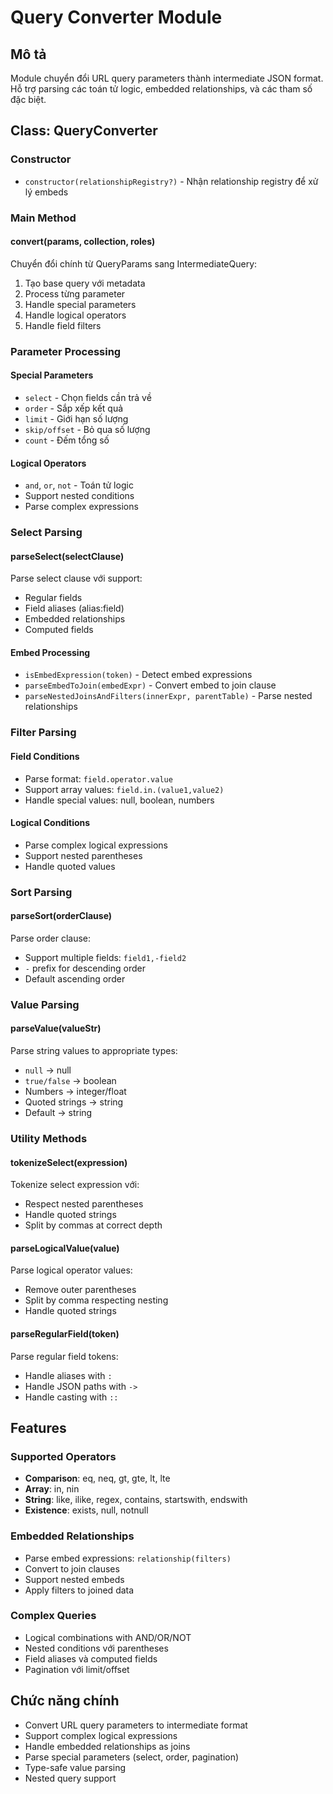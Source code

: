 # Query Converter Module

## Mô tả
Module chuyển đổi URL query parameters thành intermediate JSON format. Hỗ trợ parsing các toán tử logic, embedded relationships, và các tham số đặc biệt.

## Class: QueryConverter

### Constructor
- `constructor(relationshipRegistry?)` - Nhận relationship registry để xử lý embeds

### Main Method

#### convert(params, collection, roles)
Chuyển đổi chính từ QueryParams sang IntermediateQuery:
1. Tạo base query với metadata
2. Process từng parameter
3. Handle special parameters
4. Handle logical operators
5. Handle field filters

### Parameter Processing

#### Special Parameters
- `select` - Chọn fields cần trả về
- `order` - Sắp xếp kết quả
- `limit` - Giới hạn số lượng
- `skip/offset` - Bỏ qua số lượng
- `count` - Đếm tổng số

#### Logical Operators
- `and`, `or`, `not` - Toán tử logic
- Support nested conditions
- Parse complex expressions

### Select Parsing

#### parseSelect(selectClause)
Parse select clause với support:
- Regular fields
- Field aliases (alias:field)
- Embedded relationships
- Computed fields

#### Embed Processing
- `isEmbedExpression(token)` - Detect embed expressions
- `parseEmbedToJoin(embedExpr)` - Convert embed to join clause
- `parseNestedJoinsAndFilters(innerExpr, parentTable)` - Parse nested relationships

### Filter Parsing

#### Field Conditions
- Parse format: `field.operator.value`
- Support array values: `field.in.(value1,value2)`
- Handle special values: null, boolean, numbers

#### Logical Conditions
- Parse complex logical expressions
- Support nested parentheses
- Handle quoted values

### Sort Parsing

#### parseSort(orderClause)
Parse order clause:
- Support multiple fields: `field1,-field2`
- `-` prefix for descending order
- Default ascending order

### Value Parsing

#### parseValue(valueStr)
Parse string values to appropriate types:
- `null` → null
- `true/false` → boolean
- Numbers → integer/float
- Quoted strings → string
- Default → string

### Utility Methods

#### tokenizeSelect(expression)
Tokenize select expression với:
- Respect nested parentheses
- Handle quoted strings
- Split by commas at correct depth

#### parseLogicalValue(value)
Parse logical operator values:
- Remove outer parentheses
- Split by comma respecting nesting
- Handle quoted strings

#### parseRegularField(token)
Parse regular field tokens:
- Handle aliases with `:`
- Handle JSON paths with `->`
- Handle casting with `::`

## Features

### Supported Operators
- **Comparison**: eq, neq, gt, gte, lt, lte
- **Array**: in, nin
- **String**: like, ilike, regex, contains, startswith, endswith
- **Existence**: exists, null, notnull

### Embedded Relationships
- Parse embed expressions: `relationship(filters)`
- Convert to join clauses
- Support nested embeds
- Apply filters to joined data

### Complex Queries
- Logical combinations with AND/OR/NOT
- Nested conditions với parentheses
- Field aliases và computed fields
- Pagination với limit/offset

## Chức năng chính
- Convert URL query parameters to intermediate format
- Support complex logical expressions
- Handle embedded relationships as joins
- Parse special parameters (select, order, pagination)
- Type-safe value parsing
- Nested query support